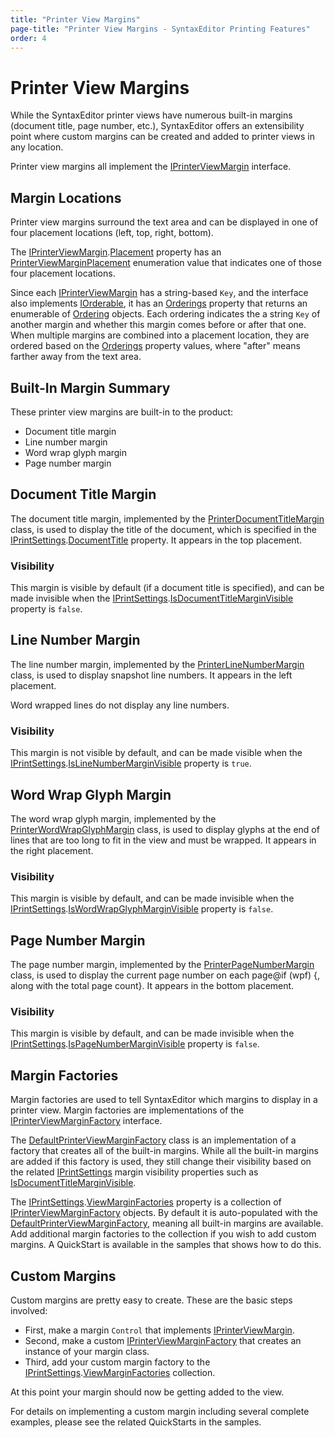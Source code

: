 ```yaml
---
title: "Printer View Margins"
page-title: "Printer View Margins - SyntaxEditor Printing Features"
order: 4
---
```

# Printer View Margins

While the SyntaxEditor printer views have numerous built-in margins (document title, page number, etc.), SyntaxEditor offers an extensibility point where custom margins can be created and added to printer views in any location.

Printer view margins all implement the [IPrinterViewMargin](xref:@ActiproUIRoot.Controls.SyntaxEditor.Margins.IPrinterViewMargin) interface.

## Margin Locations

Printer view margins surround the text area and can be displayed in one of four placement locations (left, top, right, bottom).

The [IPrinterViewMargin](xref:@ActiproUIRoot.Controls.SyntaxEditor.Margins.IPrinterViewMargin).[Placement](xref:@ActiproUIRoot.Controls.SyntaxEditor.Margins.IPrinterViewMargin.Placement) property has an [PrinterViewMarginPlacement](xref:@ActiproUIRoot.Controls.SyntaxEditor.Margins.PrinterViewMarginPlacement) enumeration value that indicates one of those four placement locations.

Since each [IPrinterViewMargin](xref:@ActiproUIRoot.Controls.SyntaxEditor.Margins.IPrinterViewMargin) has a string-based `Key`, and the interface also implements [IOrderable](xref:ActiproSoftware.Text.Utility.IOrderable), it has an [Orderings](xref:ActiproSoftware.Text.Utility.IOrderable.Orderings) property that returns an enumerable of [Ordering](xref:ActiproSoftware.Text.Utility.Ordering) objects.  Each ordering indicates the a string `Key` of another margin and whether this margin comes before or after that one.  When multiple margins are combined into a placement location, they are ordered based on the [Orderings](xref:ActiproSoftware.Text.Utility.IOrderable.Orderings) property values, where "after" means farther away from the text area.

## Built-In Margin Summary

These printer view margins are built-in to the product:

- Document title margin
- Line number margin
- Word wrap glyph margin
- Page number margin

## Document Title Margin

The document title margin, implemented by the [PrinterDocumentTitleMargin](xref:@ActiproUIRoot.Controls.SyntaxEditor.Primitives.PrinterDocumentTitleMargin) class, is used to display the title of the document, which is specified in the [IPrintSettings](xref:@ActiproUIRoot.Controls.SyntaxEditor.IPrintSettings).[DocumentTitle](xref:@ActiproUIRoot.Controls.SyntaxEditor.IPrintSettings.DocumentTitle) property.  It appears in the top placement.

### Visibility

This margin is visible by default (if a document title is specified), and can be made invisible when the [IPrintSettings](xref:@ActiproUIRoot.Controls.SyntaxEditor.IPrintSettings).[IsDocumentTitleMarginVisible](xref:@ActiproUIRoot.Controls.SyntaxEditor.IPrintSettings.IsDocumentTitleMarginVisible) property is `false`.

## Line Number Margin

The line number margin, implemented by the [PrinterLineNumberMargin](xref:@ActiproUIRoot.Controls.SyntaxEditor.Primitives.PrinterLineNumberMargin) class, is used to display snapshot line numbers.  It appears in the left placement.

Word wrapped lines do not display any line numbers.

### Visibility

This margin is not visible by default, and can be made visible when the [IPrintSettings](xref:@ActiproUIRoot.Controls.SyntaxEditor.IPrintSettings).[IsLineNumberMarginVisible](xref:@ActiproUIRoot.Controls.SyntaxEditor.IPrintSettings.IsLineNumberMarginVisible) property is `true`.

## Word Wrap Glyph Margin

The word wrap glyph margin, implemented by the [PrinterWordWrapGlyphMargin](xref:@ActiproUIRoot.Controls.SyntaxEditor.Primitives.PrinterWordWrapGlyphMargin) class, is used to display glyphs at the end of lines that are too long to fit in the view and must be wrapped.  It appears in the right placement.

### Visibility

This margin is visible by default, and can be made invisible when the [IPrintSettings](xref:@ActiproUIRoot.Controls.SyntaxEditor.IPrintSettings).[IsWordWrapGlyphMarginVisible](xref:@ActiproUIRoot.Controls.SyntaxEditor.IPrintSettings.IsWordWrapGlyphMarginVisible) property is `false`.

## Page Number Margin

The page number margin, implemented by the [PrinterPageNumberMargin](xref:@ActiproUIRoot.Controls.SyntaxEditor.Primitives.PrinterPageNumberMargin) class, is used to display the current page number on each page@if (wpf) {, along with the total page count}.  It appears in the bottom placement.

### Visibility

This margin is visible by default, and can be made invisible when the [IPrintSettings](xref:@ActiproUIRoot.Controls.SyntaxEditor.IPrintSettings).[IsPageNumberMarginVisible](xref:@ActiproUIRoot.Controls.SyntaxEditor.IPrintSettings.IsPageNumberMarginVisible) property is `false`.

## Margin Factories

Margin factories are used to tell SyntaxEditor which margins to display in a printer view.  Margin factories are implementations of the [IPrinterViewMarginFactory](xref:@ActiproUIRoot.Controls.SyntaxEditor.Margins.IPrinterViewMarginFactory) interface.

The [DefaultPrinterViewMarginFactory](xref:@ActiproUIRoot.Controls.SyntaxEditor.Margins.Implementation.DefaultPrinterViewMarginFactory) class is an implementation of a factory that creates all of the built-in margins.  While all the built-in margins are added if this factory is used, they still change their visibility based on the related [IPrintSettings](xref:@ActiproUIRoot.Controls.SyntaxEditor.IPrintSettings) margin visibility properties such as [IsDocumentTitleMarginVisible](xref:@ActiproUIRoot.Controls.SyntaxEditor.IPrintSettings.IsDocumentTitleMarginVisible).

The [IPrintSettings](xref:@ActiproUIRoot.Controls.SyntaxEditor.IPrintSettings).[ViewMarginFactories](xref:@ActiproUIRoot.Controls.SyntaxEditor.IPrintSettings.ViewMarginFactories) property is a collection of [IPrinterViewMarginFactory](xref:@ActiproUIRoot.Controls.SyntaxEditor.Margins.IPrinterViewMarginFactory) objects.  By default it is auto-populated with the [DefaultPrinterViewMarginFactory](xref:@ActiproUIRoot.Controls.SyntaxEditor.Margins.Implementation.DefaultPrinterViewMarginFactory), meaning all built-in margins are available.  Add additional margin factories to the collection if you wish to add custom margins.  A QuickStart is available in the samples that shows how to do this.

## Custom Margins

Custom margins are pretty easy to create.  These are the basic steps involved:

- First, make a margin `Control` that implements [IPrinterViewMargin](xref:@ActiproUIRoot.Controls.SyntaxEditor.Margins.IPrinterViewMargin).
- Second, make a custom [IPrinterViewMarginFactory](xref:@ActiproUIRoot.Controls.SyntaxEditor.Margins.IPrinterViewMarginFactory) that creates an instance of your margin class.
- Third, add your custom margin factory to the [IPrintSettings](xref:@ActiproUIRoot.Controls.SyntaxEditor.IPrintSettings).[ViewMarginFactories](xref:@ActiproUIRoot.Controls.SyntaxEditor.IPrintSettings.ViewMarginFactories) collection.

At this point your margin should now be getting added to the view.

For details on implementing a custom margin including several complete examples, please see the related QuickStarts in the samples.
